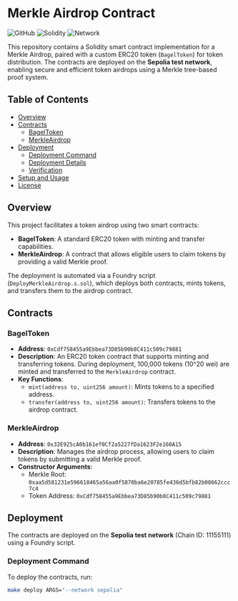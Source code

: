 # Merkle Airdrop Contract

![GitHub](https://img.shields.io/github/license/<your-username>/<your-repo>?style=flat-square)
![Solidity](https://img.shields.io/badge/Solidity-0.8.28-blue?style=flat-square)
![Network](https://img.shields.io/badge/Network-Sepolia-orange?style=flat-square)

This repository contains a Solidity smart contract implementation for a Merkle Airdrop, paired with a custom ERC20 token (`BagelToken`) for token distribution. The contracts are deployed on the **Sepolia test network**, enabling secure and efficient token airdrops using a Merkle tree-based proof system.

## Table of Contents
- [Overview](#overview)
- [Contracts](#contracts)
  - [BagelToken](#bageltoken)
  - [MerkleAirdrop](#merkleairdrop)
- [Deployment](#deployment)
  - [Deployment Command](#deployment-command)
  - [Deployment Details](#deployment-details)
  - [Verification](#verification)
- [Setup and Usage](#setup-and-usage)
- [License](#license)

## Overview

This project facilitates a token airdrop using two smart contracts:
- **BagelToken**: A standard ERC20 token with minting and transfer capabilities.
- **MerkleAirdrop**: A contract that allows eligible users to claim tokens by providing a valid Merkle proof.

The deployment is automated via a Foundry script (`DeployMerkleAirdrop.s.sol`), which deploys both contracts, mints tokens, and transfers them to the airdrop contract.

## Contracts

### BagelToken
- **Address**: `0xCdf758455a9Ebbea73D85b90b8C411c509c79881`
- **Description**: An ERC20 token contract that supports minting and transferring tokens. During deployment, 100,000 tokens (10^20 wei) are minted and transferred to the `MerkleAirdrop` contract.
- **Key Functions**:
  - `mint(address to, uint256 amount)`: Mints tokens to a specified address.
  - `transfer(address to, uint256 amount)`: Transfers tokens to the airdrop contract.

### MerkleAirdrop
- **Address**: `0x32E925cA0b161ef0Cf2a5227fDa1623F2e160A15`
- **Description**: Manages the airdrop process, allowing users to claim tokens by submitting a valid Merkle proof.
- **Constructor Arguments**:
  - Merkle Root: `0xaa5d581231e596618465a56aa0f5870ba6e20785fe436d5bfb82b08662ccc7c4`
  - Token Address: `0xCdf758455a9Ebbea73D85b90b8C411c509c79881`

## Deployment

The contracts are deployed on the **Sepolia test network** (Chain ID: 11155111) using a Foundry script.

### Deployment Command
To deploy the contracts, run:
```bash
make deploy ARGS="--network sepolia"
```

